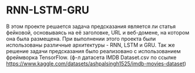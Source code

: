 # RNN-LSTM-GRU
В этом проекте решается задача предсказания является ли статья фейковой, основываясь на её заголовке, URL и веб-домене, на котором она была размещена.
При выполнении этого проекта были использованы различные архитектуры - RNN, LSTM и GRU.
Так же решение задачи предсказания было реализовано с использованием фреймворка TensorFlow.
(ф-л датасета IMDB Dataset.csv по ссылке https://www.kaggle.com/datasets/ashpalsingh1525/imdb-movies-dataset)
